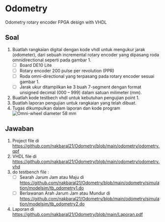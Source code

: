# Odometry
 Odometry rotary encoder FPGA design with VHDL
## Soal
 1. Buatlah rangkaian digital dengan kode vhdl untuk mengukur jarak (odometer), dari sebuah incremental rotary encoder yang dipasang roda omnidirectional seperti pada gambar 1. 
	 - [ ] Board DE10 Lite 
	 - [ ] Rotary encoder 200 pulse per revolution (PPR) 
	 - [ ] Roda omni-directional yang terpasang pada rotary encoder sesuai gambar 1.
	 - [ ] Jarak ukur ditampilkan ke 3 buah 7-segment dengan format unsigned decimal (000 – 999) dalam satuan milimeter (mm). 
 2. Buatlah kode testbech vhdl untuk kebutuhan pengujian point 1.
 3. Buatlah laporan pengujian untuk rangkaian yang telah dibuat. 
 4. Tugas dikumpulkan dalam laporan dan kode program
![Omni-wheel diameter 58 mm](https://i.ibb.co/jJZjYcz/image.png)
## Jawaban
1. Project file di https://github.com/nakbaral21/Odometry/blob/main/odometry/odometry.qpf
2. VHDL file di https://github.com/nakbaral21/Odometry/blob/main/odometry/odometry.vhd
3. do testbench file :
   - [ ] Searah Jarum Jam atau Maju di https://github.com/nakbaral21/Odometry/blob/main/odometry/simulation/modelsim/tb_odometry1.do
   - [ ] Berlawanan Arah Jarum Jam atau Mundur di https://github.com/nakbaral21/Odometry/blob/main/odometry/simulation/modelsim/tb_odometry2.do
4. Laporan di  https://github.com/nakbaral21/Odometry/blob/main/Laporan.pdf